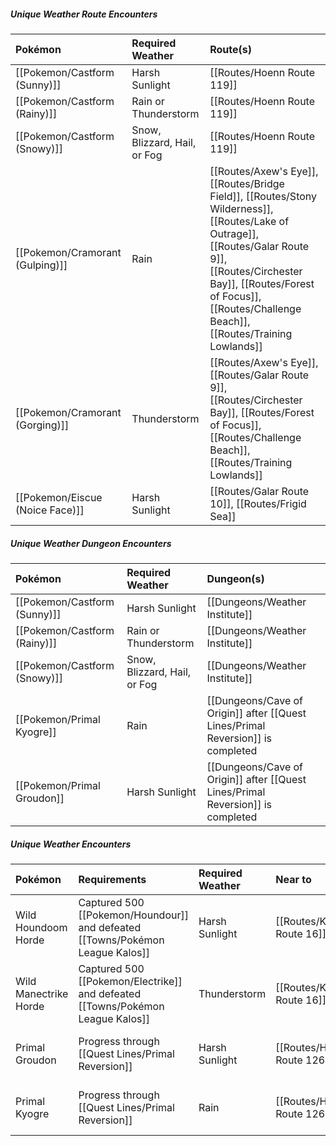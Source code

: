 ##### **Unique Weather Route Encounters**

Pokémon | Required Weather | Route(s)
:--- | :--- | :---
| [[Pokemon/Castform (Sunny)]] | Harsh Sunlight | [[Routes/Hoenn Route 119]]
| [[Pokemon/Castform (Rainy)]] | Rain or Thunderstorm | [[Routes/Hoenn Route 119]]
| [[Pokemon/Castform (Snowy)]] | Snow, Blizzard, Hail, or Fog | [[Routes/Hoenn Route 119]]
| [[Pokemon/Cramorant (Gulping)]] | Rain | [[Routes/Axew's Eye]], [[Routes/Bridge Field]], [[Routes/Stony Wilderness]], [[Routes/Lake of Outrage]], [[Routes/Galar Route 9]], [[Routes/Circhester Bay]], [[Routes/Forest of Focus]], [[Routes/Challenge Beach]], [[Routes/Training Lowlands]]
| [[Pokemon/Cramorant (Gorging)]] | Thunderstorm | [[Routes/Axew's Eye]], [[Routes/Galar Route 9]], [[Routes/Circhester Bay]], [[Routes/Forest of Focus]], [[Routes/Challenge Beach]], [[Routes/Training Lowlands]]
| [[Pokemon/Eiscue (Noice Face)]] | Harsh Sunlight | [[Routes/Galar Route 10]], [[Routes/Frigid Sea]]

##### **Unique Weather Dungeon Encounters**

Pokémon | Required Weather | Dungeon(s)
:--- | :--- | :---
| [[Pokemon/Castform (Sunny)]] | Harsh Sunlight | [[Dungeons/Weather Institute]]
| [[Pokemon/Castform (Rainy)]] | Rain or Thunderstorm | [[Dungeons/Weather Institute]]
| [[Pokemon/Castform (Snowy)]] | Snow, Blizzard, Hail, or Fog | [[Dungeons/Weather Institute]]
| [[Pokemon/Primal Kyogre]] | Rain | [[Dungeons/Cave of Origin]] after [[Quest Lines/Primal Reversion]] is completed
| [[Pokemon/Primal Groudon]] | Harsh Sunlight | [[Dungeons/Cave of Origin]] after [[Quest Lines/Primal Reversion]] is completed

##### **Unique Weather Encounters**

Pokémon | Requirements | Required Weather | Near to | Notes
:--- | :--- | :--- | :--- | :---
Wild Houndoom Horde | Captured 500 [[Pokemon/Houndour]] and defeated [[Towns/Pokémon League Kalos]] | Harsh Sunlight | [[Routes/Kalos Route 16]] | Awards Houndoominite to evolve [[Pokemon/Mega Houndoom]]
Wild Manectrike Horde | Captured 500 [[Pokemon/Electrike]] and defeated [[Towns/Pokémon League Kalos]] | Thunderstorm | [[Routes/Kalos Route 16]] | Awards Manectite to evolve [[Pokemon/Mega Manectric]]
Primal Groudon | Progress through [[Quest Lines/Primal Reversion]] | Harsh Sunlight | [[Routes/Hoenn Route 126]] | Awards Red Orb to evolve [[Pokemon/Primal Groudon]]
Primal Kyogre | Progress through [[Quest Lines/Primal Reversion]] | Rain | [[Routes/Hoenn Route 126]] | Awards Blue Orb to evolve [[Pokemon/Primal Kyogre]]